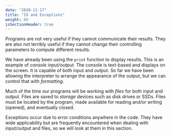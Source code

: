 ```yaml
---
date: "2020-11-17"
title: "IO and Exceptions"
weight: 80
isSectionHeader: true
---
```


Programs are not very useful if they cannot communicate their results.  They are also not terribly useful if they cannot change their controlling parameters to compute different results.  

We have already been using the `print` function to display results.  This is an example of _console input/output_.  The console is text-based and displays on the screen.  It is capable of both input and output.  So far we have been allowing the interpreter to arrange the appearance of the output, but we can control that with _formatting_. 

Much of the time our programs will be working with _files_ for both input and output.  Files are saved to _storage_ devices such as disk drives or SSDs.  Files must be located by the program, made available for reading and/or writing (opened), and eventually closed.

Exceptions occur due to error conditions anywhere in the code.  They have wide applicability but are frequently encountered when dealing with input/output and files, so we will look at them in this section.

